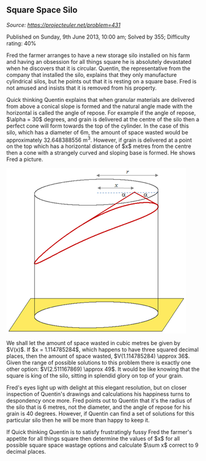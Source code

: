 Square Space Silo
-----------------

*Source: https://projecteuler.net/problem=431*

Published on Sunday, 9th June 2013, 10:00 am; Solved by 355; Difficulty
rating: 40%

Fred the farmer arranges to have a new storage silo installed on his
farm and having an obsession for all things square he is absolutely
devastated when he discovers that it is circular. Quentin, the
representative from the company that installed the silo, explains that
they only manufacture cylindrical silos, but he points out that it is
resting on a square base. Fred is not amused and insists that it is
removed from his property.

Quick thinking Quentin explains that when granular materials are
delivered from above a conical slope is formed and the natural angle
made with the horizontal is called the angle of repose. For example if
the angle of repose, \$\\alpha = 30\$ degrees, and grain is delivered at
the centre of the silo then a perfect cone will form towards the top of
the cylinder. In the case of this silo, which has a diameter of 6m, the
amount of space wasted would be approximately 32.648388556 m<sup>3</sup>.
However, if grain is delivered at a point on the top which has a
horizontal distance of \$x\$ metres from the centre then a cone with a
strangely curved and sloping base is formed. He shows Fred a picture.

![p431\_grain\_silo.png](img/p431_grain_silo.png)

We shall let the amount of space wasted in cubic metres be given by
\$V(x)\$. If \$x = 1.114785284\$, which happens to have three squared
decimal places, then the amount of space wasted, \$V(1.114785284)
\\approx 36\$. Given the range of possible solutions to this problem
there is exactly one other option: \$V(2.511167869) \\approx 49\$. It
would be like knowing that the square is king of the silo, sitting in
splendid glory on top of your grain.

Fred's eyes light up with delight at this elegant resolution, but on
closer inspection of Quentin's drawings and calculations his happiness
turns to despondency once more. Fred points out to Quentin that it's the
radius of the silo that is 6 metres, not the diameter, and the angle of
repose for his grain is 40 degrees. However, if Quentin can find a set
of solutions for this particular silo then he will be more than happy to
keep it.

If Quick thinking Quentin is to satisfy frustratingly fussy Fred the
farmer's appetite for all things square then determine the values of
\$x\$ for all possible square space wastage options and calculate
\$\\sum x\$ correct to 9 decimal places.
